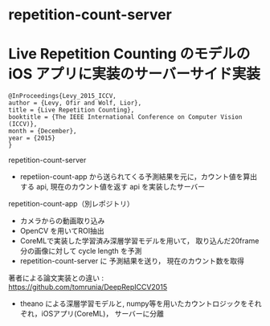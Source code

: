 # repetition-count-server

# Live Repetition Counting のモデルのiOS アプリに実装のサーバーサイド実装

```
@InProceedings{Levy_2015_ICCV,
author = {Levy, Ofir and Wolf, Lior},
title = {Live Repetition Counting},
booktitle = {The IEEE International Conference on Computer Vision (ICCV)},
month = {December},
year = {2015}
}
```

repetition-count-server
- repetiion-count-app から送られてくる予測結果を元に，カウント値を算出する api, 現在のカウント値を返す api を実装したサーバー

repetition-count-app（別レポジトリ）
- カメラからの動画取り込み
- OpenCV を用いてROI抽出
- CoreMLで実装した学習済み深層学習モデルを用いて， 取り込んだ20frame 分の画像に対して cycle length を予測
- repetition-count-server に 予測結果を送り， 現在のカウント数を取得


著者による論文実装との違い : https://github.com/tomrunia/DeepRepICCV2015
- theano による深層学習モデルと, numpy等を用いたカウントロジックをそれぞれ，iOSアプリ(CoreML)， サーバーに分離

